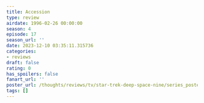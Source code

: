 ```yaml
---
title: Accession
type: review
airdate: 1996-02-26 00:00:00
season: 4
episode: 17
season_url: ''
date: 2023-12-10 03:35:11.315736
categories:
- reviews
draft: false
rating: 0
has_spoilers: false
fanart_url: ''
poster_url: /thoughts/reviews/tv/star-trek-deep-space-nine/series_poster.jpg
tags: []
---
```


